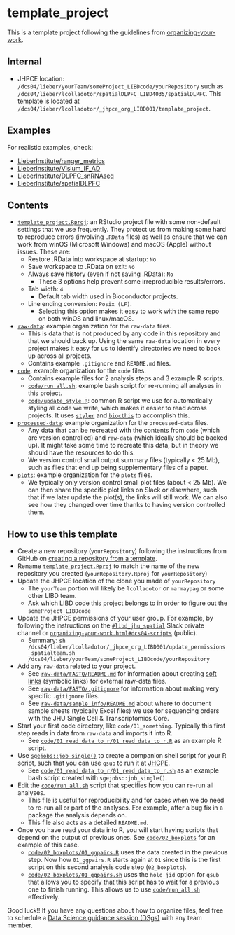 # template_project


This is a template project following the guidelines from [organizing-your-work](https://lcolladotor.github.io/bioc_team_ds/organizing-your-work.html#.YzL43uzMKX0).

## Internal

* JHPCE location: `/dcs04/lieber/yourTeam/someProject_LIBDcode/yourRepository` such as `/dcs04/lieber/lcolladotor/spatialDLPFC_LIBD4035/spatialDLPFC`. This template is located at `/dcs04/lieber/lcolladotor/_jhpce_org_LIBD001/template_project`.


## Examples

For realistic examples, check:

* [LieberInstitute/ranger_metrics](https://github.com/LieberInstitute/ranger_metrics)
* [LieberInstitute/Visium_IF_AD](https://github.com/LieberInstitute/Visium_IF_AD)
* [LieberInstitute/DLPFC_snRNAseq](https://github.com/LieberInstitute/DLPFC_snRNAseq)
* [LieberInstitute/spatialDLPFC](https://github.com/LieberInstitute/spatialDLPFC)

## Contents

* [`template_project.Rproj`](https://github.com/LieberInstitute/template_project/blob/main/template_project.Rproj): an RStudio project file with some non-default settings that we use frequently. They protect us from making some hard to reproduce errors (involving `.RData` files) as well as ensure that we can work from winOS (Microsoft Windows) and macOS (Apple) without issues. These are:
  * Restore .RData into workspace at startup: `No`
  * Save workspace to .RData on exit: `No`
  * Always save history (even if not saving .RData): `No`
    * These 3 options help prevent some irreproducible results/errors.
  * Tab width: `4`
    * Default tab width used in Bioconductor projects.
  * Line ending conversion: `Posix (LF)`.
    * Selecting this option makes it easy to work with the same repo on both winOS and linux/macOS.
* [`raw-data`](https://github.com/LieberInstitute/template_project/blob/main/raw-data): example organization for the `raw-data` files.
  * This is data that is not produced by any code in this repository and that we should back up. Using the same `raw-data` location in every project makes it easy for us to identify directories we need to back up across all projects.
  * Contains example `.gitignore` and `README.md` files.
* [`code`](https://github.com/LieberInstitute/template_project/blob/main/code): example organization for the `code` files.
  * Contains example files for 2 analysis steps and 3 example R scripts.
  * [`code/run_all.sh`](https://github.com/LieberInstitute/template_project/blob/main/code/run_all.sh): example bash script for re-running all analyses in this project.
  * [`code/update_style.R`](https://github.com/LieberInstitute/template_project/blob/main/code/update_style.R): common R script we use for automatically styling all code we write, which makes it easier to read across projects. It uses [`styler`](https://styler.r-lib.org/) and [`biocthis`](https://lcolladotor.github.io/biocthis/) to accomplish this.
* [`processed-data`](https://github.com/LieberInstitute/template_project/blob/main/processed-data): example organization for the `processed-data` files.
  * Any data that can be recreated with the contents from `code` (which are version controlled) and `raw-data` (which ideally should be backed up). It might take some time to recreate this data, but in theory we should have the resources to do this.
  * We version control small output summary files (typically < 25 Mb), such as files that end up being supplementary files of a paper.
* [`plots`](https://github.com/LieberInstitute/template_project/blob/main/plots): example organization for the `plots` files.
  * We typically only version control small plot files (about < 25 Mb). We can then share the specific plot links on Slack or elsewhere, such that if we later update the plot(s), the links will still work. We can also see how they changed over time thanks to having version controlled them.
  
## How to use this template

* Create a new repository (`yourRepository`) following the instructions from GitHub on [creating a repository from a template](https://docs.github.com/en/repositories/creating-and-managing-repositories/creating-a-repository-from-a-template).
* Rename [`template_project.Rproj`](https://github.com/LieberInstitute/template_project/blob/main/template_project.Rproj) to match the name of the new repository you created (`yourRepository.Rproj` for `yourRepository`)
* Update the JHPCE location of the clone you made of `yourRepository`
  * The `yourTeam` portion will likely be `lcolladotor` or `marmaypag` or some other LIBD team.
  * Ask which LIBD code this project belongs to in order to figure out the `someProject_LIBDcode`
* Update the JHPCE permissions of your user group. For example, by following the instructions on the [`#libd_jhu_spatial`](https://jhu-genomics.slack.com/archives/CR9NYA0BF/p1639091722135100) Slack private channel or [`organizing-your-work.html#dcs04-scripts`](https://lcolladotor.github.io/bioc_team_ds/organizing-your-work.html#dcs04-scripts) (public).
  * Summary: `sh /dcs04/lieber/lcolladotor/_jhpce_org_LIBD001/update_permissions_spatialteam.sh /dcs04/lieber/yourTeam/someProject_LIBDcode/yourRepository`
* Add any `raw-data` related to your project.
  * See [`raw-data/FASTQ/README.md`](https://github.com/LieberInstitute/template_project/blob/main/raw-data/FASTQ/README.md) for information about creating [soft links](https://www.cyberciti.biz/faq/creating-soft-link-or-symbolic-link/) (symbolic links) for external raw-data files.
  * See [`raw-data/FASTQ/.gitignore`](https://github.com/LieberInstitute/template_project/blob/main/raw-data/FASTQ/.gitignore) for information about making very specific `.gitignore` files.
  * See [`raw-data/sample_info/README.md`](https://github.com/LieberInstitute/template_project/blob/main/raw-data/sample_info/README.md) about where to document sample sheets (typically Excel files) we use for sequencing orders with the JHU Single Cell & Transcriptomics Core.
* Start your first code directory, like `code/01_something`. Typically this first step reads in data from `raw-data` and imports it into R.
  * See [`code/01_read_data_to_r/01_read_data_to_r.R`](https://github.com/LieberInstitute/template_project/blob/main/code/01_read_data_to_r/01_read_data_to_r.R) as an example R script.
* Use [`sgejobs::job_single()`](http://research.libd.org/sgejobs/reference/job_single.html) to create a companion shell script for your R script, such that you can use `qsub` to run it at [JHCPE](http://www.jhpce.jhu.edu/).
  * See [`code/01_read_data_to_r/01_read_data_to_r.sh`](https://github.com/LieberInstitute/template_project/blob/main/code/01_read_data_to_r/01_read_data_to_r.sh) as an example bash script created with `sgejobs::job_single()`.
* Edit the [`code/run_all.sh`](https://github.com/LieberInstitute/template_project/blob/main/code/run_all.sh) script that specifies how you can re-run all analyses.
  * This file is useful for reproducibility and for cases when we do need to re-run all or part of the analyses. For example, after a bug fix in a package the analysis depends on.
  * This file also acts as a detailed `README.md`.
* Once you have read your data into R, you will start having scripts that depend on the output of previous ones. See [`code/02_boxplots`](https://github.com/LieberInstitute/template_project/blob/main/code/02_boxplots) for an example of this case.
  * [`code/02_boxplots/01_ggpairs.R`](https://github.com/LieberInstitute/template_project/blob/main/code/02_boxplots/01_ggpairs.R) uses the data created in the previous step. Now how `01_ggpairs.R` starts again at `01` since this is the first script on this second analysis code step (`02_boxplots`).
  * [`code/02_boxplots/01_ggpairs.sh`](https://github.com/LieberInstitute/template_project/blob/main/code/02_boxplots/01_ggpairs.sh) uses the `hold_jid` option for `qsub` that allows you to specify that this script has to wait for a previous one to finish running. This allows us to use [`code/run_all.sh`](https://github.com/LieberInstitute/template_project/blob/main/code/run_all.sh) effectively.
  
Good luck!! If you have any questions about how to organize files, feel free to schedule a [Data Science guidance session (DSgs)](https://lcolladotor.github.io/bioc_team_ds/data-science-guidance-sessions.html#.YzMSS-zMKX0) with any team member.

